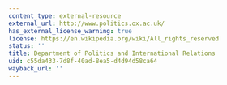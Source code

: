 ```yaml
---
content_type: external-resource
external_url: http://www.politics.ox.ac.uk/
has_external_license_warning: true
license: https://en.wikipedia.org/wiki/All_rights_reserved
status: ''
title: Department of Politics and International Relations
uid: c55da433-7d8f-40ad-8ea5-d4d94d58ca64
wayback_url: ''
---
```

